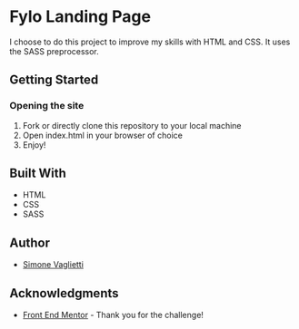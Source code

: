 # Fylo Landing Page
I choose to do this project to improve my skills with HTML and CSS. It uses the SASS preprocessor.

## Getting Started
### Opening the site
1. Fork or directly clone this repository to your local machine
1. Open index.html in your browser of choice
1. Enjoy!

## Built With
* HTML
* CSS
* SASS

## Author
* [Simone Vaglietti](https://github.com/simonevaglietti)

## Acknowledgments
* [Front End Mentor](https://www.frontendmentor.io) - Thank you for the challenge!
